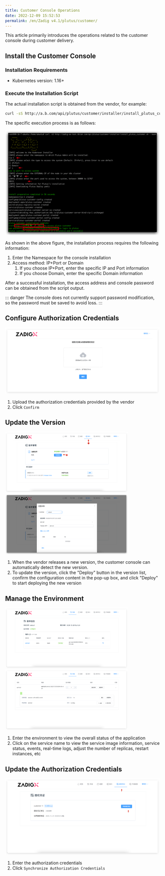 ```yaml
---
title: Customer Console Operations
date: 2022-12-09 15:52:53
permalink: /en/Zadig v4.1/plutus/customer/
---
```


This article primarily introduces the operations related to the customer console during customer delivery.

## Install the Customer Console
### Installation Requirements
- Kubernetes version: 1.16+

### Execute the Installation Script
The actual installation script is obtained from the vendor, for example:

``` bash
curl -sS http://a.b.com/api/plutus/customer/installer/install_plutus_customer.sh | bash
```
The specific execution process is as follows:

![Customer Console](../../../../_images/customer_1.png)

As shown in the above figure, the installation process requires the following information:
1. Enter the Namespace for the console installation
2. Access method: IP+Port or Domain
    1. If you choose IP+Port, enter the specific IP and Port information
    2. If you choose Domain, enter the specific Domain information

After a successful installation, the access address and console password can be obtained from the script output.

::: danger
 The console does not currently support password modification, so the password must be saved to avoid loss.
:::

## Configure Authorization Credentials

![Customer Console](../../../../_images/customer_2.png)

1. Upload the authorization credentials provided by the vendor
2. Click `Confirm`

## Update the Version

<img src="../../../../_images/customer_210_3.png" width="400">
<img src="../../../../_images/customer_210_4.png" width="400">

1. When the vendor releases a new version, the customer console can automatically detect the new version.
2. To update the version, click the "Deploy" button in the version list, confirm the configuration content in the pop-up box, and click "Deploy" to start deploying the new version

## Manage the Environment

<img src="../../../../_images/customer_210_5.png" width="400">
<img src="../../../../_images/customer_210_6.png" width="400">

1. Enter the environment to view the overall status of the application
2. Click on the service name to view the service image information, service status, events, real-time logs, adjust the number of replicas, restart instances, etc


## Update the Authorization Credentials

![Customer Console](../../../../_images/customer_210_7.png)

1. Enter the authorization credentials
2. Click `Synchronize Authorization Credentials`